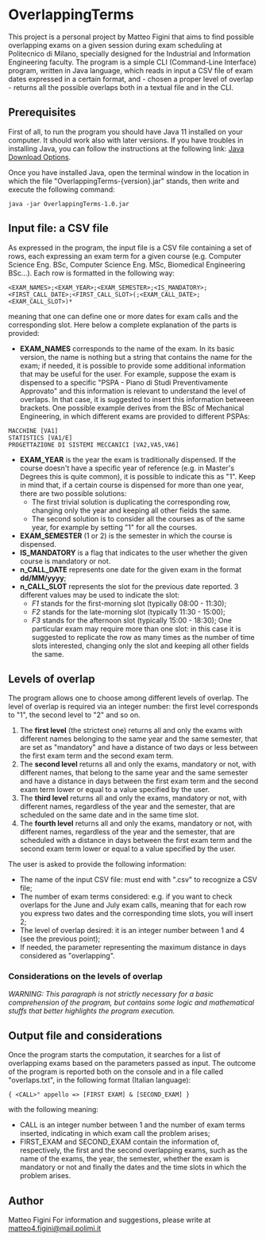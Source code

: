 # OverlappingTerms
This project is a personal project by Matteo Figini that aims to find possible overlapping exams on a given session during exam scheduling at Politecnico di Milano, specially designed for the Industrial and Information Engineering faculty. The program is a simple CLI (Command-Line Interface) program, written in Java language, which reads in input a CSV file of exam dates expressed in a certain format, and - chosen a proper level of overlap - returns all the possible overlaps both in a textual file and in the CLI.

## Prerequisites
First of all, to run the program you should have Java 11 installed on your computer. It should work also with later versions. If you have troubles in installing Java, you can follow the instructions at the following link: [Java Download Options](https://www.java.com/en/download/help/download_options.html).

Once you have installed Java, open the terminal window in the location in which the file "OverlappingTerms-{version}.jar" stands, then write and execute the following command:
```
java -jar OverlappingTerms-1.0.jar
```

## Input file: a CSV file
As expressed in the program, the input file is a CSV file containing a set of rows, each expressing an exam term for a given course (e.g. Computer Science Eng. BSc, Computer Science Eng. MSc, Biomedical Engineering BSc...). Each row is formatted in the following way:
```
<EXAM_NAMES>;<EXAM_YEAR>;<EXAM_SEMESTER>;<IS_MANDATORY>;<FIRST_CALL_DATE>;<FIRST_CALL_SLOT>(;<EXAM_CALL_DATE>;<EXAM_CALL_SLOT>)*
```
meaning that one can define one or more dates for exam calls and the corresponding slot. Here below a complete explanation of the parts is provided:
- **EXAM_NAMES** corresponds to the name of the exam. In its basic version, the name is nothing but a string that contains the name for the exam; if needed, it is possible to provide some additional information that may be useful for the user. For example, suppose the exam is dispensed to a specific "PSPA - Piano di Studi Preventivamente Approvato" and this information is relevant to understand the level of overlaps. In that case, it is suggested to insert this information between brackets. One possible example derives from the BSc of Mechanical Engineering, in which different exams are provided to different PSPAs:
```
MACCHINE [VA1]
STATISTICS [VA1/E]
PROGETTAZIONE DI SISTEMI MECCANICI [VA2,VA5,VA6]
```
- **EXAM_YEAR** is the year the exam is traditionally dispensed. If the course doesn't have a specific year of reference (e.g. in Master's Degrees this is quite common), it is possible to indicate this as "1". Keep in mind that, if a certain course is dispensed for more than one year, there are two possible solutions:
  -  The first trivial solution is duplicating the corresponding row, changing only the year and keeping all other fields the same.
  -  The second solution is to consider all the courses as of the same year, for example by setting "1" for all the courses.
- **EXAM_SEMESTER** (1 or 2) is the semester in which the course is dispensed.
- **IS_MANDATORY** is a flag that indicates to the user whether the given course is mandatory or not.
- **n_CALL_DATE** represents one date for the given exam in the format __dd/MM/yyyy__;
- **n_CALL_SLOT** represents the slot for the previous date reported. 3 different values may be used to indicate the slot:
  - _F1_ stands for the first-morning slot (typically 08:00 - 11:30);
  - _F2_ stands for the late-morning slot (typically 11:30 - 15:00);
  - _F3_ stands for the afternoon slot (typically 15:00 - 18:30); 
One particular exam may require more than one slot: in this case it is suggested to replicate the row as many times as the number of time slots interested, changing only the slot and keeping all other fields the same.

## Levels of overlap
The program allows one to choose among different levels of overlap. The level of overlap is required via an integer number: the first level corresponds to "1", the second level to "2" and so on.
1. The __first level__ (the strictest one) returns all and only the exams with different names belonging to the same year and the same semester, that are set as "mandatory" and have a distance of two days or less between the first exam term and the second exam term.
2. The __second level__ returns all and only the exams, mandatory or not, with different names, that belong to the same year and the same semester and have a distance in days between the first exam term and the second exam term lower or equal to a value specified by the user.
3. The __third level__ returns all and only the exams, mandatory or not, with different names, regardless of the year and the semester, that are scheduled on the same date and in the same time slot.
4. The __fourth level__ returns all and only the exams, mandatory or not, with different names, regardless of the year and the semester, that are scheduled with a distance in days between the first exam term and the second exam term lower or equal to a value specified by the user.

The user is asked to provide the following information:
- The name of the input CSV file: must end with ".csv" to recognize a CSV file;
- The number of exam terms considered: e.g. if you want to check overlaps for the June and July exam calls, meaning that for each row you express two dates and the corresponding time slots, you will insert 2;
- The level of overlap desired: it is an integer number between 1 and 4 (see the previous point);
- If needed, the parameter representing the maximum distance in days considered as "overlapping".

### Considerations on the levels of overlap
_WARNING: This paragraph is not strictly necessary for a basic comprehension of the program, but contains some logic and mathematical stuffs that better highlights the program execution._

## Output file and considerations
Once the program starts the computation, it searches for a list of overlapping exams based on the parameters passed as input. The outcome of the program is reported both on the console and in a file called "overlaps.txt", in the following format (Italian language):
```
{ <CALL>° appello => [FIRST EXAM] & [SECOND_EXAM] }
```
with the following meaning:
- CALL is an integer number between 1 and the number of exam terms inserted, indicating in which exam call the problem arises;
- FIRST_EXAM and SECOND_EXAM contain the information of, respectively, the first and the second overlapping exams, such as the name of the exams, the year, the semester, whether the exam is mandatory or not and finally the dates and the time slots in which the problem arises.

## Author
Matteo Figini
For information and suggestions, please write at [matteo4.figini@mail.polimi.it](mailto:matteo4.figini@mail.polimi.it)
